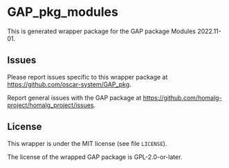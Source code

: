 # GAP_pkg_modules

This is generated wrapper package for the GAP package Modules 2022.11-01.

## Issues

Please report issues specific to this wrapper package at <https://github.com/oscar-system/GAP_pkg>.

Report general issues with the GAP package at <https://github.com/homalg-project/homalg_project/issues>.

## License

This wrapper is under the MIT license (see file `LICENSE`).

The license of the wrapped GAP package is GPL-2.0-or-later.

